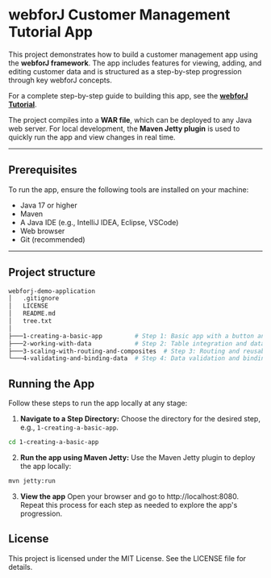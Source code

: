 # **webforJ Customer Management Tutorial App**

This project demonstrates how to build a customer management app using the **webforJ framework**. The app includes features for viewing, adding, and editing customer data and is structured as a step-by-step progression through key webforJ concepts.

For a complete step-by-step guide to building this app, see the **[webforJ Tutorial](https://docs.webforj.com/docs/introduction/tutorial/overview)**.

The project compiles into a **WAR file**, which can be deployed to any Java web server. For local development, the **Maven Jetty plugin** is used to quickly run the app and view changes in real time.

---

## **Prerequisites**

To run the app, ensure the following tools are installed on your machine:

- Java 17 or higher
- Maven
- A Java IDE (e.g., IntelliJ IDEA, Eclipse, VSCode)
- Web browser
- Git (recommended)

---

## **Project structure**

```bash
webforj-demo-application
│   .gitignore
│   LICENSE
│   README.md
│   tree.txt
│
├───1-creating-a-basic-app         # Step 1: Basic app with a button and dialog
├───2-working-with-data            # Step 2: Table integration and data handling
├───3-scaling-with-routing-and-composites  # Step 3: Routing and reusable components
└───4-validating-and-binding-data  # Step 4: Data validation and bindings
```

## **Running the App**

Follow these steps to run the app locally at any stage:

1) **Navigate to a Step Directory:**
Choose the directory for the desired step, e.g., `1-creating-a-basic-app`.
```bash
cd 1-creating-a-basic-app
```
2) **Run the app using Maven Jetty:**
Use the Maven Jetty plugin to deploy the app locally:
```bash
mvn jetty:run
```
3) **View the app**
Open your browser and go to http://localhost:8080. Repeat this process for each step as needed to explore the app's progression.

## **License**
This project is licensed under the MIT License. See the LICENSE file for details.
